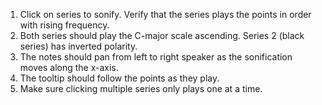 1. Click on series to sonify. Verify that the series plays the points in order with rising frequency.
2. Both series should play the C-major scale ascending. Series 2 (black series) has inverted polarity.
3. The notes should pan from left to right speaker as the sonification moves along the x-axis.
4. The tooltip should follow the points as they play.
5. Make sure clicking multiple series only plays one at a time.
